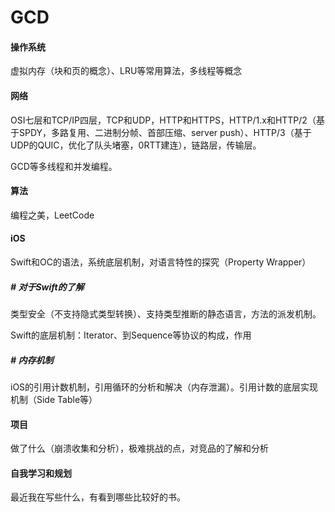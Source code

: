 # GCD

#### 操作系统

虚拟内存（块和页的概念）、LRU等常用算法，多线程等概念

#### 网络

OSI七层和TCP/IP四层，TCP和UDP，HTTP和HTTPS，HTTP/1.x和HTTP/2（基于SPDY，多路复用、二进制分帧、首部压缩、server push）、HTTP/3（基于UDP的QUIC，优化了队头堵塞，0RTT建连），链路层，传输层。

GCD等多线程和并发编程。

#### 算法

编程之美，LeetCode

#### iOS

Swift和OC的语法，系统底层机制，对语言特性的探究（Property Wrapper）

##### # 对于Swift的了解

类型安全（不支持隐式类型转换）、支持类型推断的静态语言，方法的派发机制。

Swift的底层机制：Iterator、到Sequence等协议的构成，作用

##### # 内存机制

iOS的引用计数机制，引用循环的分析和解决（内存泄漏）。引用计数的底层实现机制（Side Table等）

#### 项目

做了什么（崩溃收集和分析），极难挑战的点，对竞品的了解和分析

#### 自我学习和规划

最近我在写些什么，有看到哪些比较好的书。

